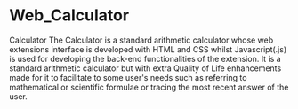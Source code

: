 # Web_Calculator
Calculator
The Calculator is a standard arithmetic calculator whose web extensions interface is developed with HTML and CSS whilst Javascript(.js) is used for developing the back-end functionalities of the extension. It is a standard arithmetic calculator but with extra Quality of Life enhancements made for it to facilitate to some user's needs such as referring to mathematical or scientific formulae or tracing the most recent answer of the user.